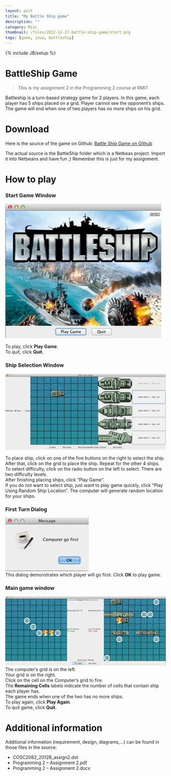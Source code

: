```yaml
---
layout: post
title: "My Battle Ship game"
description: ""
category: Misc
thumbnail: /files/2012-12-27-battle-ship-game/start.png
tags: [game, java, battleship]
---
```

{% include JB/setup %}

# BattleShip Game

> This is my assignment 2 in the Programming 2 course at RMIT

Battleship is a turn-based strategy game for 2 players. In this game, each
player has 5 ships placed on a grid. Player cannot see the opponent’s ships. The
game will end when one of two players has no more ships on his grid.

# Download

Here is the source of the game on Github:
[Battle Ship Game on Github](https://github.com/tommytxtruong/battleship)

<!-- more -->

The actual source is the BattleShip folder which is a Netbeas project. Import it
into Netbeans and have fun ;) Remember this is just for my assignment.

# How to play

### Start Game Window

![Start game](/files/2012-12-27-battle-ship-game/start.png ) 

To play, click **Play Game**.  
To quit, click **Quit**.

### Ship Selection Window

![Ship selection](/files/2012-12-27-battle-ship-game/selection.png ) 

To place ship, click on one of the five buttons on the right to select the ship.
After that, click on the grid to place the ship. Repeat for the other 4 ships.  
To select difficulty, click on the radio button on the left to select. There are
two difficulty levels.  
After finishing placing ships, click “Play Game”.  
If you do not want to select ship, just want to play game quickly, click “Play
Using Random Ship Location”. The computer will generate random location for your
ships.

### First Turn Dialog

![First turn](/files/2012-12-27-battle-ship-game/first.png )  
This dialog demonstrates which player will go first. Click **OK** to play game.

### Main game window

![Main game](/files/2012-12-27-battle-ship-game/main.png )  
The computer’s grid is on the left.  
Your grid is on the right.  
Click on the cell on the Computer’s grid to fire.  
The **Remaining Cells** labels indicate the number of cells that contain ship
each player has.  
The game ends when one of the two has no more ships.  
To play again, click **Play Again**.  
To quit game, click **Quit**.  

# Additional information

Additional information (requirement, design, diagrams,...) can be found in those
files in the source:

* COSC2082_2012B_assign2.dot
* Programming 2 – Assignment 2.pdf
* Programming 2 – Assignment 2.docx
